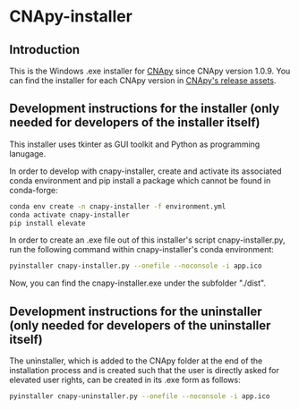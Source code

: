 # CNApy-installer

## Introduction

This is the Windows .exe installer for [CNApy](https://github.com/cnapy-org/CNApy) since CNApy version 1.0.9. You can find the installer for each CNApy version in [CNApy's release assets](https://github.com/cnapy-org/CNApy/releases).

## Development instructions for the installer (only needed for developers of the installer itself)

This installer uses tkinter as GUI toolkit and Python as programming lanugage.

In order to develop with cnapy-installer, create and activate its associated conda environment and pip install a package which cannot be found in conda-forge:

```sh
conda env create -n cnapy-installer -f environment.yml
conda activate cnapy-installer
pip install elevate
```

In order to create an .exe file out of this installer's script cnapy-installer.py, run
the following command within cnapy-installer's conda environment:

```sh
pyinstaller cnapy-installer.py --onefile --noconsole -i app.ico
```

Now, you can find the cnapy-installer.exe under the subfolder "./dist".

## Development instructions for the uninstaller (only needed for developers of the uninstaller itself)

The uninstaller, which is added to the CNApy folder at the end of the installation process and is created such that the user is directly asked for elevated user rights, can be created in its .exe form as follows:

```sh
pyinstaller cnapy-uninstaller.py --onefile --noconsole -i app.ico
```
